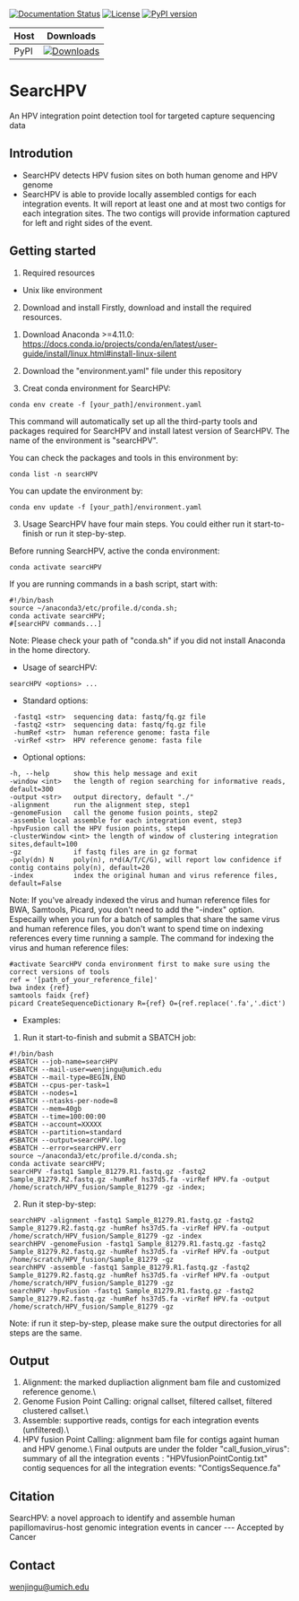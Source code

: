 [![Documentation Status](https://readthedocs.org/projects/searchpv/badge/?version=stable)](https://searchpv.readthedocs.io/en/stable/?badge=stable)
[![License](https://img.shields.io/badge/License-BSD%203--Clause-blue.svg)](https://github.com/WenjinGudaisy/SearcHPV/blob/main/LICENSE)
[![PyPI version](https://badge.fury.io/py/searcHPV.svg)](https://badge.fury.io/py/searcHPV)
</br> 

|Host | Downloads |
|:----|:---------:|
|PyPI | [![Downloads](https://pepy.tech/badge/searchpv)](https://pepy.tech/project/searchpv)

# SearcHPV
An HPV integration point detection tool for targeted capture sequencing data

## Introdution
* SearcHPV detects HPV fusion sites on both human genome and HPV genome
* SearcHPV is able to provide locally assembled contigs for each integration events. It will report at least one and at most two contigs for each integration sites. The two contigs will provide information captured for left and right sides of the event.

## Getting started
1. Required resources
* Unix like environment


2. Download and install
Firstly, download and install the required resources.
1) Download Anaconda >=4.11.0: https://docs.conda.io/projects/conda/en/latest/user-guide/install/linux.html#install-linux-silent

2) Download the "environment.yaml" file under this repository

3) Creat conda environment for SearcHPV:
```
conda env create -f [your_path]/environment.yaml

```
This command will automatically set up all the third-party tools and packages required for SearcHPV and install latest version of SearcHPV. The name of the environment is "searcHPV".

You can check the packages and tools in this environment by:

```
conda list -n searcHPV

```

You can update the environment by:
```
conda env update -f [your_path]/environment.yaml

```



3. Usage
SearcHPV have four main steps. You could either run it start-to-finish or run it step-by-step.

Before running SearcHPV, active the conda environment:

```
conda activate searcHPV

```

If you are running commands in a bash script, start with:

```
#!/bin/bash
source ~/anaconda3/etc/profile.d/conda.sh;
conda activate searcHPV; 
#[searcHPV commands...]
```
Note: Please check your path of "conda.sh" if you did not install Anaconda in the home directory.

* Usage of searcHPV:
```
searcHPV <options> ...
```
* Standard options:
```
 -fastq1 <str>  sequencing data: fastq/fq.gz file
 -fastq2 <str>  sequencing data: fastq/fq.gz file
 -humRef <str>  human reference genome: fasta file
 -virRef <str>  HPV reference genome: fasta file
```
* Optional options:
```
-h, --help      show this help message and exit
-window <int>   the length of region searching for informative reads, default=300
-output <str>   output directory, default "./"
-alignment      run the alignment step, step1
-genomeFusion   call the genome fusion points, step2
-assemble local assemble for each integration event, step3
-hpvFusion call the HPV fusion points, step4
-clusterWindow <int> the length of window of clustering integration sites,default=100
-gz             if fastq files are in gz format
-poly(dn) N     poly(n), n*d(A/T/C/G), will report low confidence if contig contains poly(n), default=20
-index          index the original human and virus reference files, default=False
```

Note: If you've already indexed the virus and human reference files for BWA, Samtools, Picard, you don't need to add the "-index" option. Especailly when you run for a batch of samples that share the same virus and human reference files, you don't want to spend time on indexing references every time running a sample. The command for indexing the virus and human reference files:

```
#activate SearcHPV conda environment first to make sure using the correct versions of tools
ref = '[path_of_your_reference_file]'
bwa index {ref}
samtools faidx {ref}
picard CreateSequenceDictionary R={ref} O={ref.replace('.fa','.dict')
```


* Examples:
1) Run it start-to-finish and submit a SBATCH job:
```
#!/bin/bash
#SBATCH --job-name=searcHPV
#SBATCH --mail-user=wenjingu@umich.edu
#SBATCH --mail-type=BEGIN,END
#SBATCH --cpus-per-task=1
#SBATCH --nodes=1
#SBATCH --ntasks-per-node=8
#SBATCH --mem=40gb
#SBATCH --time=100:00:00
#SBATCH --account=XXXXX
#SBATCH --partition=standard
#SBATCH --output=searcHPV.log
#SBATCH --error=searcHPV.err
source ~/anaconda3/etc/profile.d/conda.sh;
conda activate searcHPV;      
searcHPV -fastq1 Sample_81279.R1.fastq.gz -fastq2 Sample_81279.R2.fastq.gz -humRef hs37d5.fa -virRef HPV.fa -output /home/scratch/HPV_fusion/Sample_81279 -gz -index;

```
2) Run it step-by-step:
```
searchHPV -alignment -fastq1 Sample_81279.R1.fastq.gz -fastq2 Sample_81279.R2.fastq.gz -humRef hs37d5.fa -virRef HPV.fa -output /home/scratch/HPV_fusion/Sample_81279 -gz -index
searchHPV -genomeFusion -fastq1 Sample_81279.R1.fastq.gz -fastq2 Sample_81279.R2.fastq.gz -humRef hs37d5.fa -virRef HPV.fa -output /home/scratch/HPV_fusion/Sample_81279 -gz
searchHPV -assemble -fastq1 Sample_81279.R1.fastq.gz -fastq2 Sample_81279.R2.fastq.gz -humRef hs37d5.fa -virRef HPV.fa -output /home/scratch/HPV_fusion/Sample_81279 -gz
searchHPV -hpvFusion -fastq1 Sample_81279.R1.fastq.gz -fastq2 Sample_81279.R2.fastq.gz -humRef hs37d5.fa -virRef HPV.fa -output /home/scratch/HPV_fusion/Sample_81279 -gz

```
Note: if run it step-by-step, please make sure the output directories for all steps are the same.

## Output
1. Alignment: the marked dupliaction alignment bam file and customized reference genome.\\
2. Genome Fusion Point Calling: orignal callset, filtered callset, filtered clustered callset.\\
3. Assemble: supportive reads, contigs for each integration events (unfiltered).\\
4. HPV fusion Point Calling: alignment bam file for contigs againt human and HPV genome.\\
Final outputs are under the folder "call_fusion_virus": 
summary of all the integration events : "HPVfusionPointContig.txt"
contig sequences for all the integration events: "ContigsSequence.fa"

## Citation
SearcHPV: a novel approach to identify and assemble human papillomavirus-host genomic integration events in cancer --- Accepted by Cancer

## Contact
wenjingu@umich.edu




